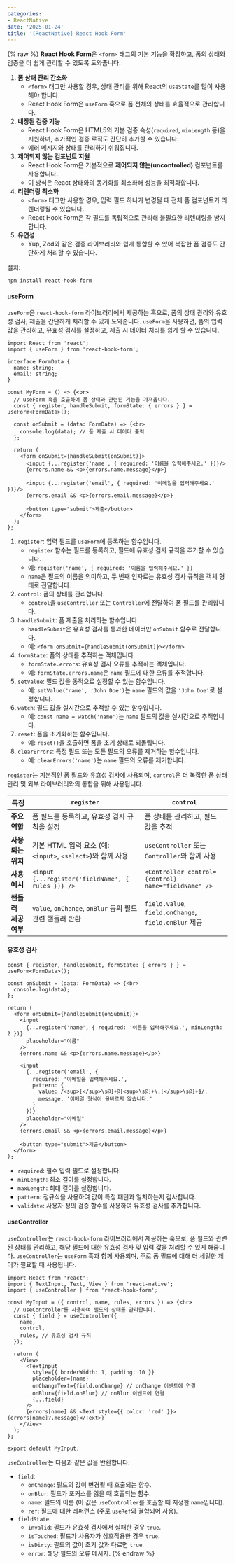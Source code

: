 ```yaml
---
categories:
- ReactNative
date: '2025-01-24'
title: '[ReactNative] React Hook Form'
---
```


{% raw %}
**React Hook Form**은 `<form>` 태그의 기본 기능을 확장하고, 폼의 상태와 검증을 더 쉽게 관리할 수 있도록 도와줍니다.

1. **폼 상태 관리 간소화**
    - `<form>` 태그만 사용할 경우, 상태 관리를 위해 React의 `useState`를 많이 사용해야 합니다.
    - React Hook Form은 `useForm` 훅으로 폼 전체의 상태를 효율적으로 관리합니다.
2. **내장된 검증 기능**
    - React Hook Form은 HTML5의 기본 검증 속성(`required`, `minLength` 등)을 지원하며, 추가적인 검증 로직도 간단히 추가할 수 있습니다.
    - 에러 메시지와 상태를 관리하기 쉬워집니다.
3. **제어되지 않는 컴포넌트 지원**
    - React Hook Form은 기본적으로 **제어되지 않는(uncontrolled)** 컴포넌트를 사용합니다.
    - 이 방식은 React 상태와의 동기화를 최소화해 성능을 최적화합니다.
4. **리렌더링 최소화**
    - `<form>` 태그만 사용할 경우, 입력 필드 하나가 변경될 때 전체 폼 컴포넌트가 리렌더링될 수 있습니다.
    - React Hook Form은 각 필드를 독립적으로 관리해 불필요한 리렌더링을 방지합니다.
5. **유연성**
    - Yup, Zod와 같은 검증 라이브러리와 쉽게 통합할 수 있어 복잡한 폼 검증도 간단하게 처리할 수 있습니다.

설치:
```
npm install react-hook-form
```

#### useForm
`useForm`은 `react-hook-form` 라이브러리에서 제공하는 훅으로, 폼의 상태 관리와 유효성 검사, 제출을 간단하게 처리할 수 있게 도와줍니다. `useForm`을 사용하면, 폼의 입력값을 관리하고, 유효성 검사를 설정하고, 제출 시 데이터 처리를 쉽게 할 수 있습니다.

```
import React from 'react';
import { useForm } from 'react-hook-form';

interface FormData {
  name: string;
  email: string;
}

const MyForm = () => {<br>
  // useForm 훅을 호출하여 폼 상태와 관련된 기능을 가져옵니다.
  const { register, handleSubmit, formState: { errors } } = useForm<FormData>();

  const onSubmit = (data: FormData) => {<br>
    console.log(data); // 폼 제출 시 데이터 출력
  };

  return (
    <form onSubmit={handleSubmit(onSubmit)}>
      <input {...register('name', { required: '이름을 입력해주세요.' })}/>
      {errors.name && <p>{errors.name.message}</p>}

      <input {...register('email', { required: '이메일을 입력해주세요.' })}/>
      {errors.email && <p>{errors.email.message}</p>}

      <button type="submit">제출</button>
    </form>
  );
};
```

1. `register`: 입력 필드를 `useForm`에 등록하는 함수입니다.
    - `register` 함수는 필드를 등록하고, 필드에 유효성 검사 규칙을 추가할 수 있습니다.
    - 예: `register('name', { required: '이름을 입력해주세요.' })`
    - `name`은 필드의 이름을 의미하고, 두 번째 인자로는 유효성 검사 규칙을 객체 형태로 전달합니다.
2. `control`: 폼의 상태를 관리합니다.
	- `control`을 `useController` 또는 `Controller`에 전달하여 폼 필드를 관리합니다.
3. `handleSubmit`: 폼 제출을 처리하는 함수입니다.
    - `handleSubmit`은 유효성 검사를 통과한 데이터만 `onSubmit` 함수로 전달합니다.
    - 예: `<form onSubmit={handleSubmit(onSubmit)}></form>`
4. `formState`: 폼의 상태를 추적하는 객체입니다.
    - `formState.errors`: 유효성 검사 오류를 추적하는 객체입니다.
    - 예: `formState.errors.name`은 `name` 필드에 대한 오류를 추적합니다.
5. `setValue`: 필드 값을 동적으로 설정할 수 있는 함수입니다.
    - 예: `setValue('name', 'John Doe')`는 `name` 필드의 값을 `'John Doe'`로 설정합니다.
6. `watch`: 필드 값을 실시간으로 추적할 수 있는 함수입니다.
    - 예: `const name = watch('name')`는 `name` 필드의 값을 실시간으로 추적합니다.
7. `reset`: 폼을 초기화하는 함수입니다.
    - 예: `reset()`을 호출하면 폼을 초기 상태로 되돌립니다.
8. `clearErrors`: 특정 필드 또는 모든 필드의 오류를 제거하는 함수입니다.
    - 예: `clearErrors('name')`는 `name` 필드의 오류를 제거합니다.

`register`는 기본적인 폼 필드와 유효성 검사에 사용되며, `control`은 더 복잡한 폼 상태 관리 및 외부 라이브러리와의 통합을 위해 사용됩니다.

|**특징**|`register`|`control`|
|---|---|---|
|**주요 역할**|폼 필드를 등록하고, 유효성 검사 규칙을 설정|폼 상태를 관리하고, 필드 값을 추적|
|**사용되는 위치**|기본 HTML 입력 요소 (예: `<input>`, `<select>`)와 함께 사용|`useController` 또는 `Controller`와 함께 사용|
|**사용 예시**|`<input {...register('fieldName', { rules })} />`|`<Controller control={control} name="fieldName" />`|
|**핸들러 제공 여부**|`value`, `onChange`, `onBlur` 등의 필드 관련 핸들러 반환|`field.value`, `field.onChange`, `field.onBlur` 제공|

#### 유효성 검사
```
const { register, handleSubmit, formState: { errors } } = useForm<FormData>();

const onSubmit = (data: FormData) => {<br>
  console.log(data);
};

return (
  <form onSubmit={handleSubmit(onSubmit)}>
    <input
      {...register('name', { required: '이름을 입력해주세요.', minLength: 2 })}
      placeholder="이름"
    />
    {errors.name && <p>{errors.name.message}</p>}

    <input
      {...register('email', { 
        required: '이메일을 입력해주세요.',
        pattern: {
          value: /<sup>[</sup>\s@]+@[<sup>\s@]+\.[</sup>\s@]+$/,
          message: '이메일 형식이 올바르지 않습니다.'
        }
      })}
      placeholder="이메일"
    />
    {errors.email && <p>{errors.email.message}</p>}

    <button type="submit">제출</button>
  </form>
);
```

- `required`: 필수 입력 필드로 설정합니다.
- `minLength`: 최소 길이를 설정합니다.
- `maxLength`: 최대 길이를 설정합니다.
- `pattern`: 정규식을 사용하여 값이 특정 패턴과 일치하는지 검사합니다.
- `validate`: 사용자 정의 검증 함수를 사용하여 유효성 검사를 추가합니다.

#### useController
`useController`는 `react-hook-form` 라이브러리에서 제공하는 훅으로, 폼 필드와 관련된 상태를 관리하고, 해당 필드에 대한 유효성 검사 및 입력 값을 처리할 수 있게 해줍니다. `useController`는 `useForm` 훅과 함께 사용되며, 주로 폼 필드에 대해 더 세밀한 제어가 필요할 때 사용됩니다.

```
import React from 'react';
import { TextInput, Text, View } from 'react-native';
import { useController } from 'react-hook-form';

const MyInput = ({ control, name, rules, errors }) => {<br>
  // useController를 사용하여 필드의 상태를 관리합니다.
  const { field } = useController({
    name,
    control,
    rules, // 유효성 검사 규칙
  });

  return (
    <View>
      <TextInput
        style={{ borderWidth: 1, padding: 10 }}
        placeholder={name}
        onChangeText={field.onChange} // onChange 이벤트에 연결
        onBlur={field.onBlur} // onBlur 이벤트에 연결
        {...field}
      />
      {errors[name] && <Text style={{ color: 'red' }}>{errors[name]?.message}</Text>}
    </View>
  );
};

export default MyInput;
```

`useController`는 다음과 같은 값을 반환합니다:
- `field`:
    - `onChange`: 필드의 값이 변경될 때 호출되는 함수.
    - `onBlur`: 필드가 포커스를 잃을 때 호출되는 함수.
    - `name`: 필드의 이름 (이 값은 `useController`를 호출할 때 지정한 `name`입니다).
    - `ref`: 필드에 대한 레퍼런스 (주로 `useRef`와 결합되어 사용).
- `fieldState`:
    - `invalid`: 필드가 유효성 검사에서 실패한 경우 `true`.
    - `isTouched`: 필드가 사용자가 상호작용한 경우 `true`.
    - `isDirty`: 필드의 값이 초기 값과 다르면 `true`.
    - `error`: 해당 필드의 오류 메시지.
{% endraw %}